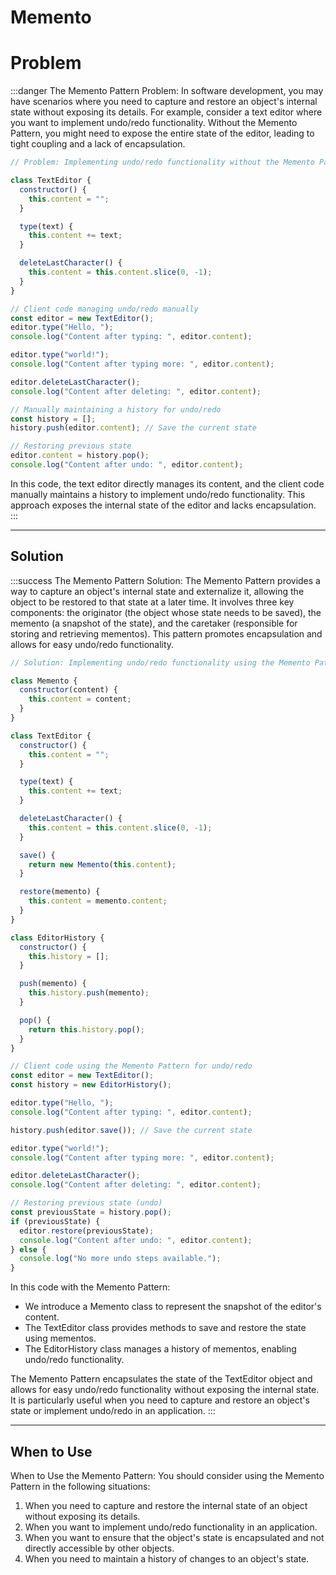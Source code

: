 # Memento

# Problem

:::danger The Memento Pattern Problem:
In software development, you may have scenarios where you need to capture and restore an object's internal state without exposing its details. For example, consider a text editor where you want to implement undo/redo functionality. Without the Memento Pattern, you might need to expose the entire state of the editor, leading to tight coupling and a lack of encapsulation.

```js
// Problem: Implementing undo/redo functionality without the Memento Pattern

class TextEditor {
  constructor() {
    this.content = "";
  }

  type(text) {
    this.content += text;
  }

  deleteLastCharacter() {
    this.content = this.content.slice(0, -1);
  }
}

// Client code managing undo/redo manually
const editor = new TextEditor();
editor.type("Hello, ");
console.log("Content after typing: ", editor.content);

editor.type("world!");
console.log("Content after typing more: ", editor.content);

editor.deleteLastCharacter();
console.log("Content after deleting: ", editor.content);

// Manually maintaining a history for undo/redo
const history = [];
history.push(editor.content); // Save the current state

// Restoring previous state
editor.content = history.pop();
console.log("Content after undo: ", editor.content);
```
In this code, the text editor directly manages its content, and the client code manually maintains a history to implement undo/redo functionality. This approach exposes the internal state of the editor and lacks encapsulation.
:::

---

## Solution

:::success The Memento Pattern Solution:
The Memento Pattern provides a way to capture an object's internal state and externalize it, allowing the object to be restored to that state at a later time. It involves three key components: the originator (the object whose state needs to be saved), the memento (a snapshot of the state), and the caretaker (responsible for storing and retrieving mementos). This pattern promotes encapsulation and allows for easy undo/redo functionality.

```js
// Solution: Implementing undo/redo functionality using the Memento Pattern

class Memento {
  constructor(content) {
    this.content = content;
  }
}

class TextEditor {
  constructor() {
    this.content = "";
  }

  type(text) {
    this.content += text;
  }

  deleteLastCharacter() {
    this.content = this.content.slice(0, -1);
  }

  save() {
    return new Memento(this.content);
  }

  restore(memento) {
    this.content = memento.content;
  }
}

class EditorHistory {
  constructor() {
    this.history = [];
  }

  push(memento) {
    this.history.push(memento);
  }

  pop() {
    return this.history.pop();
  }
}

// Client code using the Memento Pattern for undo/redo
const editor = new TextEditor();
const history = new EditorHistory();

editor.type("Hello, ");
console.log("Content after typing: ", editor.content);

history.push(editor.save()); // Save the current state

editor.type("world!");
console.log("Content after typing more: ", editor.content);

editor.deleteLastCharacter();
console.log("Content after deleting: ", editor.content);

// Restoring previous state (undo)
const previousState = history.pop();
if (previousState) {
  editor.restore(previousState);
  console.log("Content after undo: ", editor.content);
} else {
  console.log("No more undo steps available.");
}

```
In this code with the Memento Pattern:

- We introduce a Memento class to represent the snapshot of the editor's content.
- The TextEditor class provides methods to save and restore the state using mementos.
- The EditorHistory class manages a history of mementos, enabling undo/redo functionality.

The Memento Pattern encapsulates the state of the TextEditor object and allows for easy undo/redo functionality without exposing the internal state. It is particularly useful when you need to capture and restore an object's state or implement undo/redo in an application.
:::

---

## When to Use

When to Use the Memento Pattern:
You should consider using the Memento Pattern in the following situations:

1. When you need to capture and restore the internal state of an object without exposing its details.
2. When you want to implement undo/redo functionality in an application.
3. When you want to ensure that the object's state is encapsulated and not directly accessible by other objects.
4. When you need to maintain a history of changes to an object's state.